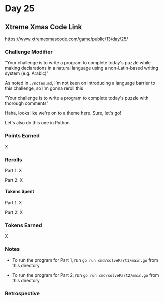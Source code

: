 # Day 25

## Xtreme Xmas Code Link

https://www.xtremexmascode.com/game/public/13/day/25/

### Challenge Modifier

"Your challenge is to write a program to complete today's puzzle while making 
declarations in a natural language using a non-Latin-based writing system 
(e.g. Arabic)"

As noted in `./notes.md`, I'm not keen on introducing a language barrier to 
this challenge, so I'm gonna reroll this

"Your challenge is to write a program to complete today's puzzle with thorough 
comments"

Haha, looks like we're on to a theme here. Sure, let's go!

Let's also do this one in Python

### Points Earned

X

### Rerolls

Part 1: X

Part 2: X

#### Tokens Spent

Part 1: X

Part 2: X

### Tokens Earned

X

### Notes

- To run the program for Part 1, run `go run cmd/solvePart1/main.go` from this 
directory

- To run the program for Part 2, run `go run cmd/solvePart2/main.go` from this 
directory

### Retrospective

